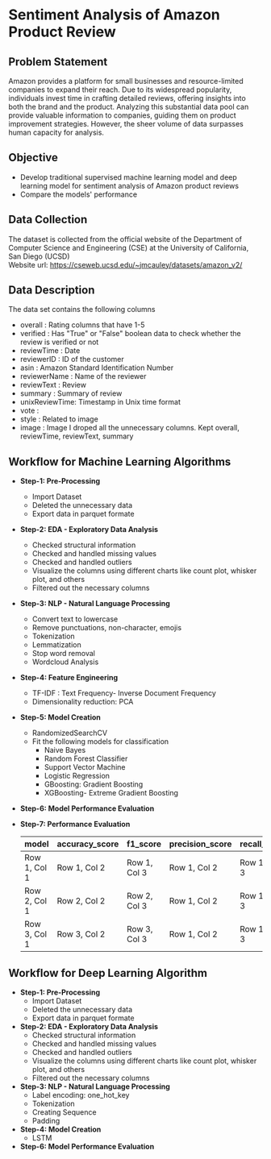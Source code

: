 # Sentiment Analysis of Amazon Product Review
## Problem Statement
Amazon provides a platform for small businesses and resource-limited companies to expand their reach. Due to its widespread popularity, individuals invest time in crafting detailed reviews, offering insights into both the brand and the product. Analyzing this substantial data pool can provide valuable information to companies, guiding them on product improvement strategies. However, the sheer volume of data surpasses human capacity for analysis.
## Objective
 * Develop traditional supervised machine learning model and deep learning model for sentiment analysis of Amazon product reviews 
 * Compare the models' performance

## Data Collection
The dataset is collected from the official website of the Department of Computer Science and Engineering (CSE) at the University of California, San Diego (UCSD) <br>
Website url: https://cseweb.ucsd.edu/~jmcauley/datasets/amazon_v2/

## Data Description
The data set contains the following columns <br>
* overall : Rating columns that have 1-5
* verified : Has "True" or "False" boolean data to check whether the review is verified or not
* reviewTime : Date
* reviewerID : ID of the customer
* asin : Amazon Standard Identification Number
* reviewerName : Name of the reviewer
* reviewText : Review
* summary : Summary of review
* unixReviewTime: Timestamp in Unix time format
* vote :
* style : Related to image
* image : Image
I droped all the unnecessary columns. Kept  overall, reviewTime, reviewText, summary

## Workflow for Machine Learning Algorithms
* **Step-1: Pre-Processing**
   * Import Dataset
   * Deleted the unnecessary data
   * Export data in parquet formate
     <br>
* **Step-2:  EDA - Exploratory Data Analysis**
  * Checked structural information
  * Checked and handled missing values
  * Checked and handled outliers
  * Visualize the columns using different charts like count plot, whisker plot, and others
  * Filtered out the necessary columns
* **Step-3:  NLP - Natural Language Processing**
  * Convert text to lowercase
  * Remove punctuations, non-character, emojis
  * Tokenization
  * Lemmatization
  * Stop word removal
  * Wordcloud Analysis
* **Step-4:  Feature Engineering**
  * TF-IDF : Text Frequency- Inverse Document Frequency
  * Dimensionality reduction: PCA
* **Step-5:  Model Creation**
  * RandomizedSearchCV
  * Fit the following models for classification
    * Naive Bayes
    * Random Forest Classifier
    * Support Vector Machine
    * Logistic Regression
    * GBoosting: Gradient Boosting
    * XGBoosting- Extreme Gradient Boosting
* **Step-6:  Model Performance Evaluation**
* **Step-7: Performance Evaluation**
  
  | model | accuracy_score | f1_score | precision_score | recall_score |
  |----------|----------|----------|----------|----------|
  | Row 1, Col 1 | Row 1, Col 2 | Row 1, Col 3 |Row 1, Col 2 | Row 1, Col 3 |
  | Row 2, Col 1 | Row 2, Col 2 | Row 2, Col 3 |Row 1, Col 2 | Row 1, Col 3 |
  | Row 3, Col 1 | Row 3, Col 2 | Row 3, Col 3 |Row 1, Col 2 | Row 1, Col 3 |
## Workflow for Deep Learning Algorithm
* **Step-1: Pre-Processing**
   * Import Dataset
   * Deleted the unnecessary data
   * Export data in parquet formate
     <br>
* **Step-2:  EDA - Exploratory Data Analysis**
  * Checked structural information
  * Checked and handled missing values
  * Checked and handled outliers
  * Visualize the columns using different charts like count plot, whisker plot, and others
  * Filtered out the necessary columns
* **Step-3:  NLP - Natural Language Processing**
  * Label encoding: one_hot_key
  * Tokenization
  * Creating Sequence
  * Padding
* **Step-4:  Model Creation**
  * LSTM
* **Step-6:  Model Performance Evaluation**
